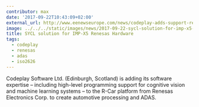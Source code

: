 ```yaml
---
contributor: max
date: '2017-09-22T10:43:09+02:00'
external_url: http://www.eenewseurope.com/news/codeplay-adds-support-renesas-r-car-platform
image: ../../../static/images/news/2017-09-22-sycl-solution-for-imp-x5-renesas-hardware.webp
title: SYCL solution for IMP-X5 Renesas Hardware
tags:
  - codeplay
  - renesas
  - adas
  - iso2626
---
```


Codeplay Software Ltd. (Edinburgh, Scotland) is adding its software expertise – including high-level programming support
for cognitive vision and machine learning systems – to the R-Car platform from Renesas Electronics Corp. to create
automotive processing and ADAS.
